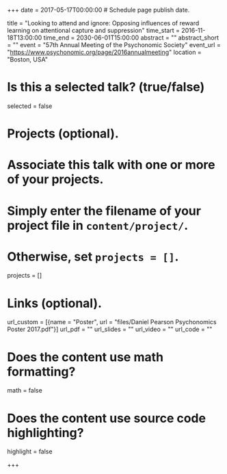 +++
date = 2017-05-17T00:00:00  # Schedule page publish date.

title = "Looking to attend and ignore: Opposing influences of reward learning on attentional capture and suppression"
time_start = 2016-11-18T13:00:00
time_end = 2030-06-01T15:00:00
abstract = ""
abstract_short = ""
event = "57th Annual Meeting of the Psychonomic Society"
event_url = "https://www.psychonomic.org/page/2016annualmeeting"
location = "Boston, USA"

# Is this a selected talk? (true/false)
selected = false

# Projects (optional).
#   Associate this talk with one or more of your projects.
#   Simply enter the filename of your project file in `content/project/`.
#   Otherwise, set `projects = []`.
projects = []

# Links (optional).
url_custom = [{name = "Poster", url = "files/Daniel Pearson Psychonomics Poster 2017.pdf"}]
url_pdf = ""
url_slides = ""
url_video = ""
url_code = ""

# Does the content use math formatting?
math = false

# Does the content use source code highlighting?
highlight = false


+++
